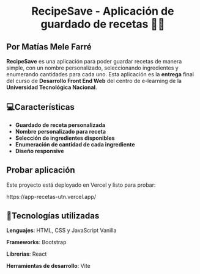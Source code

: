 <h1 align="center" id="title">RecipeSave - Aplicación de guardado de recetas 👨‍🍳</h1>
<h2>Por Matías Mele Farré</h2>

<p id="description"><b>RecipeSave</b> es una aplicación para poder guardar recetas de manera simple, con un nombre personalizado, seleccionando ingredientes y enumerando cantidades para cada uno. Esta aplicación es la <b>entrega</b> final del curso de <b>Desarrollo Front End Web</b> del centro de e-learning de la <b>Universidad Tecnológica Nacional</b>.</p>


<h2>💻Características</h2>

*   <b>Guardado de receta personalizada</b>
*   <b>Nombre personalizado para receta</b>
*   <b>Selección de ingredientes disponibles</b>
*   <b>Enumeración de cantidad de cada ingrediente</b>
*   <b>Diseño responsive</b>


<h2>Probar aplicación</h2>

<p>Este proyecto está deployado en Vercel y listo para probar:</p>
<p>https://app-recetas-utn.vercel.app/</p>



<h2>🔧Tecnologías utilizadas</h2>

<p><b>Lenguajes</b>: HTML, CSS y JavaScript Vanilla</p>
<p><b>Frameworks</b>: Bootstrap</p>
<p><b>Librerías</b>: React</p>
<p><b>Herramientas de desarrollo</b>: Vite</p>



